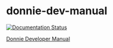 # donnie-dev-manual

[![Documentation Status](https://readthedocs.org/projects/donnie-developer-manual/badge/?version=latest)](https://donnie-developer-manual.readthedocs.io/en/latest/?badge=latest)

[Donnie Developer Manual](http://donnie-developer-manual.rtfd.io/)

